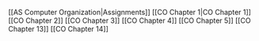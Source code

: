 [[AS Computer Organization|Assignments]]
[[CO Chapter 1|CO Chapter 1]]
[[CO Chapter 2]]
[[CO Chapter 3]]
[[CO Chapter 4]]
[[CO Chapter 5]]
[[CO Chapter 13]]
[[CO Chapter 14]]
